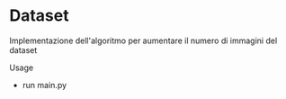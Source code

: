# Dataset
Implementazione dell'algoritmo per aumentare il numero di immagini del dataset

Usage
- run main.py
